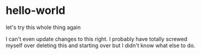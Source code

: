 # hello-world
let's try this whole thing again 

I can't even update changes to this right. I probably have totally screwed myself over deleting this and starting over but I didn't know what else to do. 
